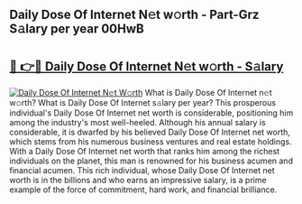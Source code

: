 ## Daily Dose Of Internet N𝚎t w𝚘rth - Part-Grz S𝚊lary per year 00HwB

# <h2><a href="http://gc3aqp.nevu.top/?p=Daily+Dose+Of+Internet">🔗 👉🔴 Daily Dose Of Internet N𝚎t w𝚘rth - S𝚊lary</a></h2>

[![Daily Dose Of Internet N𝚎t W𝚘rth](https://i.imgur.com/Oavwk0R.jpeg)](http://gc3aqp.nevu.top/?p=Daily+Dose+Of+Internet)
What is Daily Dose Of Internet n𝚎t w𝚘rth? What is Daily Dose Of Internet s𝚊lary per year?
This prosperous individual's Daily Dose Of Internet net worth is considerable, positioning him among the industry's most well-heeled. Although his annual salary is considerable, it is dwarfed by his believed Daily Dose Of Internet net worth, which stems from his numerous business ventures and real estate holdings. With a Daily Dose Of Internet net worth that ranks him among the richest individuals on the planet, this man is renowned for his business acumen and financial acumen. This rich individual, whose Daily Dose Of Internet net worth is in the billions and who earns an impressive salary, is a prime example of the force of commitment, hard work, and financial brilliance.

